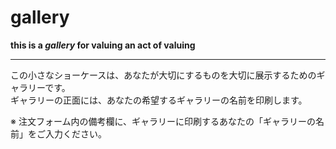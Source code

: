 # gallery

**this is a _gallery_ for valuing an act of valuing**

___

この小さなショーケースは、あなたが大切にするものを大切に展示するためのギャラリーです。   
ギャラリーの正面には、あなたの希望するギャラリーの名前を印刷します。

※ 注文フォーム内の備考欄に、ギャラリーに印刷するあなたの「ギャラリーの名前」をご入力ください。
